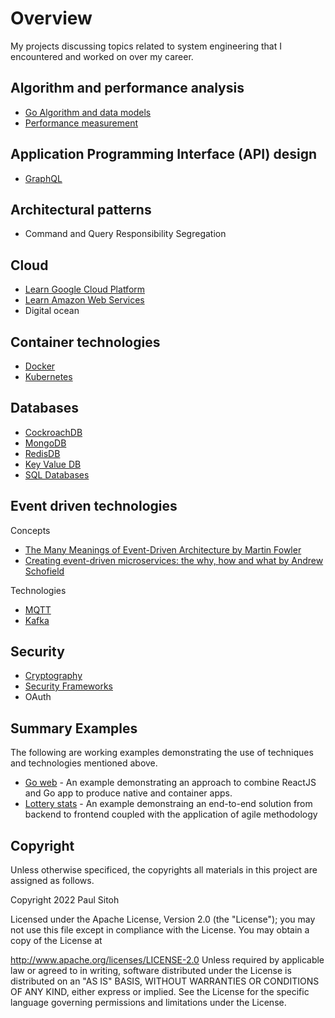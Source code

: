 # Overview

My projects discussing topics related to system engineering that I encountered and worked on over my career.

## Algorithm and performance analysis

* [Go Algorithm and data models](https://github.com/paulwizviz/go-algo)
* [Performance measurement](https://github.com/paulwizviz/compute-performance.git)

## Application Programming Interface (API) design

* [GraphQL](https://github.com/paulwizviz/learn-graphql)

## Architectural patterns

* Command and Query Responsibility Segregation

## Cloud

* [Learn Google Cloud Platform](https://github.com/paulwizviz/learn-gcp)
* [Learn Amazon Web Services](https://github.com/paulwizviz/learn-aws)
* Digital ocean

## Container technologies

* [Docker](https://github.com/paulwizviz/learn-docker.git)
* [Kubernetes](https://github.com/paulwizviz/learn-k8s.git)

## Databases

* [CockroachDB](https://github.com/paulwizviz/learn-cockroachdb)
* [MongoDB](https://github.com/paulwizviz/learn-mongodb)
* [RedisDB](https://github.com/paulwizviz/learn-redis)
* [Key Value DB](https://github.com/paulwizviz/learn-keyvaluedb)
* [SQL Databases](https://github.com/paulwizviz/learn-sql)

## Event driven technologies

Concepts

* [The Many Meanings of Event-Driven Architecture by Martin Fowler](https://www.youtube.com/watch?v=STKCRSUsyP0)
* [Creating event-driven microservices: the why, how and what by Andrew Schofield](https://www.youtube.com/watch?v=ksRCq0BJef8)


Technologies

* [MQTT](https://github.com/paulwizviz/learn-mqtt)
* [Kafka](https://github.com/paulwizviz/learn-kafka)

## Security

* [Cryptography](https://github.com/paulwizviz/learn-crypto)
* [Security Frameworks](https://github.com/paulwizviz/learn-security)
* OAuth

## Summary Examples

The following are working examples demonstrating the use of techniques and technologies mentioned above. 

* [Go web](https://github.com/paulwizviz/go-web) - An example demonstrating an approach to combine ReactJS and Go app to produce native and container apps.
* [Lottery stats](https://github.com/paulwizviz/lotterystat) - An example demonstraing an end-to-end solution from backend to frontend coupled with the application of agile methodology

## Copyright

Unless otherwise specificed, the copyrights all materials in this project are assigned as follows.

Copyright 2022 Paul Sitoh

Licensed under the Apache License, Version 2.0 (the "License"); you may not use this file except in compliance with the License. You may obtain a copy of the License at

http://www.apache.org/licenses/LICENSE-2.0
Unless required by applicable law or agreed to in writing, software distributed under the License is distributed on an "AS IS" BASIS, WITHOUT WARRANTIES OR CONDITIONS OF ANY KIND, either express or implied. See the License for the specific language governing permissions and limitations under the License.